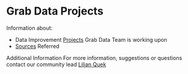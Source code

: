 # Grab Data Projects

Information about:
 - Data Improvement [Projects](https://github.com/challa57/Grab-Data/blob/master/Data%20Improvement%20Projects) Grab Data Team is working upon
 - [Sources](https://github.com/osmlab/grabdata) Referred

Additional Information
For more information, suggestions or questions contact our community lead [Lilian Quek](lilian.quek@grab.com)
